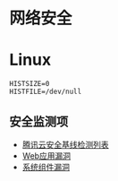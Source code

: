 # 网络安全

# Linux
```
HISTSIZE=0
HISTFILE=/dev/null
```
## 安全监测项
- [腾讯云安全基线检测列表](https://cloud.tencent.com/document/product/296/17339)
- [Web应用漏洞](https://cloud.tencent.com/document/product/296/17342)
- [系统组件漏洞](https://cloud.tencent.com/document/product/296/17341)
